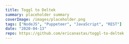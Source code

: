 ```yaml
---
title: Toggl to Deltek
summary: placeholder summary
coverImage: /images/placeholder.png
tags: ["NodeJS", "Puppeteer", "JavaScript", "REST"]
date: "2020-04-13"
repo: https://github.com/ericanastas/toggl-to-deltek
---
```

